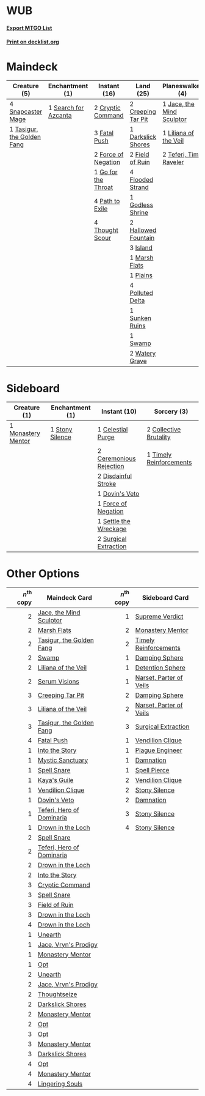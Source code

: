 # WUB

#### [Export MTGO List](../collection/WUB/WUB.txt)
#### [Print on decklist.org](http://decklist.org/?deckmain=2%09Creeping%20Tar%20Pit%0A2%09Cryptic%20Command%0A1%09Darkslick%20Shores%0A3%09Fatal%20Push%0A2%09Field%20of%20Ruin%0A4%09Flooded%20Strand%0A2%09Force%20of%20Negation%0A1%09Go%20for%20the%20Throat%0A1%09Godless%20Shrine%0A2%09Hallowed%20Fountain%0A4%09Inquisition%20of%20Kozilek%0A3%09Island%0A1%09Jace,%20the%20Mind%20Sculptor%0A1%09Liliana%20of%20the%20Veil%0A3%09Lingering%20Souls%0A1%09Marsh%20Flats%0A4%09Path%20to%20Exile%0A1%09Plains%0A4%09Polluted%20Delta%0A1%09Search%20for%20Azcanta%0A1%09Serum%20Visions%0A4%09Snapcaster%20Mage%0A1%09Sunken%20Ruins%0A1%09Swamp%0A1%09Tasigur,%20the%20Golden%20Fang%0A2%09Teferi,%20Time%20Raveler%0A4%09Thought%20Scour%0A1%09Thoughtseize%0A2%09Watery%20Grave&deckside=1%09Celestial%20Purge%0A2%09Ceremonious%20Rejection%0A2%09Collective%20Brutality%0A2%09Disdainful%20Stroke%0A1%09Dovin's%20Veto%0A1%09Force%20of%20Negation%0A1%09Monastery%20Mentor%0A1%09Settle%20the%20Wreckage%0A1%09Stony%20Silence%0A2%09Surgical%20Extraction%0A1%09Timely%20Reinforcements)
# Maindeck

|                                            Creature (5)                                             |                                        Enchantment (1)                                        |                                         Instant (16)                                         |                                          Land (25)                                          |                                          Planeswalker (4)                                          |                                            Sorcery (9)                                            |
|-----------------------------------------------------------------------------------------------------|-----------------------------------------------------------------------------------------------|----------------------------------------------------------------------------------------------|---------------------------------------------------------------------------------------------|----------------------------------------------------------------------------------------------------|---------------------------------------------------------------------------------------------------|
|4 [Snapcaster Mage](http://gatherer.wizards.com/Pages/Card/Details.aspx?multiverseid=227676)         |1 [Search for Azcanta](http://gatherer.wizards.com/Pages/Card/Details.aspx?multiverseid=435226)|2 [Cryptic Command](http://gatherer.wizards.com/Pages/Card/Details.aspx?multiverseid=438614)  |2 [Creeping Tar Pit](http://gatherer.wizards.com/Pages/Card/Details.aspx?multiverseid=457138)|1 [Jace, the Mind Sculptor](http://gatherer.wizards.com/Pages/Card/Details.aspx?multiverseid=442051)|4 [Inquisition of Kozilek](http://gatherer.wizards.com/Pages/Card/Details.aspx?multiverseid=416897)|
|1 [Tasigur, the Golden Fang](http://gatherer.wizards.com/Pages/Card/Details.aspx?multiverseid=391937)|                                                                                               |3 [Fatal Push](http://gatherer.wizards.com/Pages/Card/Details.aspx?multiverseid=423724)       |1 [Darkslick Shores](http://gatherer.wizards.com/Pages/Card/Details.aspx?multiverseid=209400)|1 [Liliana of the Veil](http://gatherer.wizards.com/Pages/Card/Details.aspx?multiverseid=235597)    |3 [Lingering Souls](http://gatherer.wizards.com/Pages/Card/Details.aspx?multiverseid=368485)       |
|                                                                                                     |                                                                                               |2 [Force of Negation](http://gatherer.wizards.com/Pages/Card/Details.aspx?multiverseid=464001)|2 [Field of Ruin](http://gatherer.wizards.com/Pages/Card/Details.aspx?multiverseid=435415)   |2 [Teferi, Time Raveler](http://gatherer.wizards.com/Pages/Card/Details.aspx?multiverseid=461148)   |1 [Serum Visions](http://gatherer.wizards.com/Pages/Card/Details.aspx?multiverseid=50145)          |
|                                                                                                     |                                                                                               |1 [Go for the Throat](http://gatherer.wizards.com/Pages/Card/Details.aspx?multiverseid=433046)|4 [Flooded Strand](http://gatherer.wizards.com/Pages/Card/Details.aspx?multiverseid=405098)  |                                                                                                    |1 [Thoughtseize](http://gatherer.wizards.com/Pages/Card/Details.aspx?multiverseid=438676)          |
|                                                                                                     |                                                                                               |4 [Path to Exile](http://gatherer.wizards.com/Pages/Card/Details.aspx?multiverseid=220511)    |1 [Godless Shrine](http://gatherer.wizards.com/Pages/Card/Details.aspx?multiverseid=405099)  |                                                                                                    |                                                                                                   |
|                                                                                                     |                                                                                               |4 [Thought Scour](http://gatherer.wizards.com/Pages/Card/Details.aspx?multiverseid=380203)    |2 [Hallowed Fountain](http://gatherer.wizards.com/Pages/Card/Details.aspx?multiverseid=97071)|                                                                                                    |                                                                                                   |
|                                                                                                     |                                                                                               |                                                                                              |3 [Island](http://gatherer.wizards.com/Pages/Card/Details.aspx?multiverseid=439857)          |                                                                                                    |                                                                                                   |
|                                                                                                     |                                                                                               |                                                                                              |1 [Marsh Flats](http://gatherer.wizards.com/Pages/Card/Details.aspx?multiverseid=405101)     |                                                                                                    |                                                                                                   |
|                                                                                                     |                                                                                               |                                                                                              |1 [Plains](http://gatherer.wizards.com/Pages/Card/Details.aspx?multiverseid=439856)          |                                                                                                    |                                                                                                   |
|                                                                                                     |                                                                                               |                                                                                              |4 [Polluted Delta](http://gatherer.wizards.com/Pages/Card/Details.aspx?multiverseid=405104)  |                                                                                                    |                                                                                                   |
|                                                                                                     |                                                                                               |                                                                                              |1 [Sunken Ruins](http://gatherer.wizards.com/Pages/Card/Details.aspx?multiverseid=409558)    |                                                                                                    |                                                                                                   |
|                                                                                                     |                                                                                               |                                                                                              |1 [Swamp](http://gatherer.wizards.com/Pages/Card/Details.aspx?multiverseid=439858)           |                                                                                                    |                                                                                                   |
|                                                                                                     |                                                                                               |                                                                                              |2 [Watery Grave](http://gatherer.wizards.com/Pages/Card/Details.aspx?multiverseid=405114)    |                                                                                                    |                                                                                                   |


# Sideboard

|                                        Creature (1)                                         |                                     Enchantment (1)                                      |                                           Instant (10)                                           |                                           Sorcery (3)                                            |
|---------------------------------------------------------------------------------------------|------------------------------------------------------------------------------------------|--------------------------------------------------------------------------------------------------|--------------------------------------------------------------------------------------------------|
|1 [Monastery Mentor](http://gatherer.wizards.com/Pages/Card/Details.aspx?multiverseid=391883)|1 [Stony Silence](http://gatherer.wizards.com/Pages/Card/Details.aspx?multiverseid=247425)|1 [Celestial Purge](http://gatherer.wizards.com/Pages/Card/Details.aspx?multiverseid=183055)      |2 [Collective Brutality](http://gatherer.wizards.com/Pages/Card/Details.aspx?multiverseid=414380) |
|                                                                                             |                                                                                          |2 [Ceremonious Rejection](http://gatherer.wizards.com/Pages/Card/Details.aspx?multiverseid=417613)|1 [Timely Reinforcements](http://gatherer.wizards.com/Pages/Card/Details.aspx?multiverseid=220074)|
|                                                                                             |                                                                                          |2 [Disdainful Stroke](http://gatherer.wizards.com/Pages/Card/Details.aspx?multiverseid=420705)    |                                                                                                  |
|                                                                                             |                                                                                          |1 [Dovin's Veto](http://gatherer.wizards.com/Pages/Card/Details.aspx?multiverseid=461120)         |                                                                                                  |
|                                                                                             |                                                                                          |1 [Force of Negation](http://gatherer.wizards.com/Pages/Card/Details.aspx?multiverseid=464001)    |                                                                                                  |
|                                                                                             |                                                                                          |1 [Settle the Wreckage](http://gatherer.wizards.com/Pages/Card/Details.aspx?multiverseid=435186)  |                                                                                                  |
|                                                                                             |                                                                                          |2 [Surgical Extraction](http://gatherer.wizards.com/Pages/Card/Details.aspx?multiverseid=397706)  |                                                                                                  |


# Other Options

|*n*<sup>th</sup> copy|                                           Maindeck Card                                            |*n*<sup>th</sup> copy|                                          Sideboard Card                                          |
|--------------------:|----------------------------------------------------------------------------------------------------|--------------------:|--------------------------------------------------------------------------------------------------|
|                    2|[Jace, the Mind Sculptor](http://gatherer.wizards.com/Pages/Card/Details.aspx?multiverseid=442051)  |                    1|[Supreme Verdict](http://gatherer.wizards.com/Pages/Card/Details.aspx?multiverseid=438776)        |
|                    2|[Marsh Flats](http://gatherer.wizards.com/Pages/Card/Details.aspx?multiverseid=405101)              |                    2|[Monastery Mentor](http://gatherer.wizards.com/Pages/Card/Details.aspx?multiverseid=391883)       |
|                    2|[Tasigur, the Golden Fang](http://gatherer.wizards.com/Pages/Card/Details.aspx?multiverseid=391937) |                    2|[Timely Reinforcements](http://gatherer.wizards.com/Pages/Card/Details.aspx?multiverseid=220074)  |
|                    2|[Swamp](http://gatherer.wizards.com/Pages/Card/Details.aspx?multiverseid=439858)                    |                    1|[Damping Sphere](http://gatherer.wizards.com/Pages/Card/Details.aspx?multiverseid=443101)         |
|                    2|[Liliana of the Veil](http://gatherer.wizards.com/Pages/Card/Details.aspx?multiverseid=235597)      |                    1|[Detention Sphere](http://gatherer.wizards.com/Pages/Card/Details.aspx?multiverseid=460139)       |
|                    2|[Serum Visions](http://gatherer.wizards.com/Pages/Card/Details.aspx?multiverseid=50145)             |                    1|[Narset, Parter of Veils](http://gatherer.wizards.com/Pages/Card/Details.aspx?multiverseid=460988)|
|                    3|[Creeping Tar Pit](http://gatherer.wizards.com/Pages/Card/Details.aspx?multiverseid=457138)         |                    2|[Damping Sphere](http://gatherer.wizards.com/Pages/Card/Details.aspx?multiverseid=443101)         |
|                    3|[Liliana of the Veil](http://gatherer.wizards.com/Pages/Card/Details.aspx?multiverseid=235597)      |                    2|[Narset, Parter of Veils](http://gatherer.wizards.com/Pages/Card/Details.aspx?multiverseid=460988)|
|                    3|[Tasigur, the Golden Fang](http://gatherer.wizards.com/Pages/Card/Details.aspx?multiverseid=391937) |                    3|[Surgical Extraction](http://gatherer.wizards.com/Pages/Card/Details.aspx?multiverseid=397706)    |
|                    4|[Fatal Push](http://gatherer.wizards.com/Pages/Card/Details.aspx?multiverseid=423724)               |                    1|[Vendilion Clique](http://gatherer.wizards.com/Pages/Card/Details.aspx?multiverseid=442065)       |
|                    1|[Into the Story](http://gatherer.wizards.com/Pages/Card/Details.aspx?multiverseid=473012)           |                    1|[Plague Engineer](http://gatherer.wizards.com/Pages/Card/Details.aspx?multiverseid=464049)        |
|                    1|[Mystic Sanctuary](http://gatherer.wizards.com/Pages/Card/Details.aspx?multiverseid=473209)         |                    1|[Damnation](http://gatherer.wizards.com/Pages/Card/Details.aspx?multiverseid=425888)              |
|                    1|[Spell Snare](http://gatherer.wizards.com/Pages/Card/Details.aspx?multiverseid=446100)              |                    1|[Spell Pierce](http://gatherer.wizards.com/Pages/Card/Details.aspx?multiverseid=425876)           |
|                    1|[Kaya's Guile](http://gatherer.wizards.com/Pages/Card/Details.aspx?multiverseid=464154)             |                    2|[Vendilion Clique](http://gatherer.wizards.com/Pages/Card/Details.aspx?multiverseid=442065)       |
|                    1|[Vendilion Clique](http://gatherer.wizards.com/Pages/Card/Details.aspx?multiverseid=442065)         |                    2|[Stony Silence](http://gatherer.wizards.com/Pages/Card/Details.aspx?multiverseid=247425)          |
|                    1|[Dovin's Veto](http://gatherer.wizards.com/Pages/Card/Details.aspx?multiverseid=461120)             |                    2|[Damnation](http://gatherer.wizards.com/Pages/Card/Details.aspx?multiverseid=425888)              |
|                    1|[Teferi, Hero of Dominaria](http://gatherer.wizards.com/Pages/Card/Details.aspx?multiverseid=443095)|                    3|[Stony Silence](http://gatherer.wizards.com/Pages/Card/Details.aspx?multiverseid=247425)          |
|                    1|[Drown in the Loch](http://gatherer.wizards.com/Pages/Card/Details.aspx?multiverseid=473150)        |                    4|[Stony Silence](http://gatherer.wizards.com/Pages/Card/Details.aspx?multiverseid=247425)          |
|                    2|[Spell Snare](http://gatherer.wizards.com/Pages/Card/Details.aspx?multiverseid=446100)              |                     |                                                                                                  |
|                    2|[Teferi, Hero of Dominaria](http://gatherer.wizards.com/Pages/Card/Details.aspx?multiverseid=443095)|                     |                                                                                                  |
|                    2|[Drown in the Loch](http://gatherer.wizards.com/Pages/Card/Details.aspx?multiverseid=473150)        |                     |                                                                                                  |
|                    2|[Into the Story](http://gatherer.wizards.com/Pages/Card/Details.aspx?multiverseid=473012)           |                     |                                                                                                  |
|                    3|[Cryptic Command](http://gatherer.wizards.com/Pages/Card/Details.aspx?multiverseid=438614)          |                     |                                                                                                  |
|                    3|[Spell Snare](http://gatherer.wizards.com/Pages/Card/Details.aspx?multiverseid=446100)              |                     |                                                                                                  |
|                    3|[Field of Ruin](http://gatherer.wizards.com/Pages/Card/Details.aspx?multiverseid=435415)            |                     |                                                                                                  |
|                    3|[Drown in the Loch](http://gatherer.wizards.com/Pages/Card/Details.aspx?multiverseid=473150)        |                     |                                                                                                  |
|                    4|[Drown in the Loch](http://gatherer.wizards.com/Pages/Card/Details.aspx?multiverseid=473150)        |                     |                                                                                                  |
|                    1|[Unearth](http://gatherer.wizards.com/Pages/Card/Details.aspx?multiverseid=442102)                  |                     |                                                                                                  |
|                    1|[Jace, Vryn's Prodigy](http://gatherer.wizards.com/Pages/Card/Details.aspx?multiverseid=398434)     |                     |                                                                                                  |
|                    1|[Monastery Mentor](http://gatherer.wizards.com/Pages/Card/Details.aspx?multiverseid=391883)         |                     |                                                                                                  |
|                    1|[Opt](http://gatherer.wizards.com/Pages/Card/Details.aspx?multiverseid=442948)                      |                     |                                                                                                  |
|                    2|[Unearth](http://gatherer.wizards.com/Pages/Card/Details.aspx?multiverseid=442102)                  |                     |                                                                                                  |
|                    2|[Jace, Vryn's Prodigy](http://gatherer.wizards.com/Pages/Card/Details.aspx?multiverseid=398434)     |                     |                                                                                                  |
|                    2|[Thoughtseize](http://gatherer.wizards.com/Pages/Card/Details.aspx?multiverseid=438676)             |                     |                                                                                                  |
|                    2|[Darkslick Shores](http://gatherer.wizards.com/Pages/Card/Details.aspx?multiverseid=209400)         |                     |                                                                                                  |
|                    2|[Monastery Mentor](http://gatherer.wizards.com/Pages/Card/Details.aspx?multiverseid=391883)         |                     |                                                                                                  |
|                    2|[Opt](http://gatherer.wizards.com/Pages/Card/Details.aspx?multiverseid=442948)                      |                     |                                                                                                  |
|                    3|[Opt](http://gatherer.wizards.com/Pages/Card/Details.aspx?multiverseid=442948)                      |                     |                                                                                                  |
|                    3|[Monastery Mentor](http://gatherer.wizards.com/Pages/Card/Details.aspx?multiverseid=391883)         |                     |                                                                                                  |
|                    3|[Darkslick Shores](http://gatherer.wizards.com/Pages/Card/Details.aspx?multiverseid=209400)         |                     |                                                                                                  |
|                    4|[Opt](http://gatherer.wizards.com/Pages/Card/Details.aspx?multiverseid=442948)                      |                     |                                                                                                  |
|                    4|[Monastery Mentor](http://gatherer.wizards.com/Pages/Card/Details.aspx?multiverseid=391883)         |                     |                                                                                                  |
|                    4|[Lingering Souls](http://gatherer.wizards.com/Pages/Card/Details.aspx?multiverseid=368485)          |                     |                                                                                                  |

